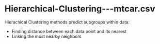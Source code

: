 # Hierarchical-Clustering---mtcar.csv

Hierachical Clustering methods predict subgroups within data:
* Finding distance between each data point and its nearest
* Linking the most nearby neighbors

